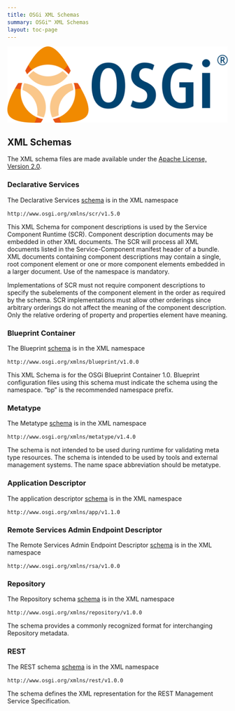 ```yaml
---
title: OSGi XML Schemas
summary: OSGi™ XML Schemas
layout: toc-page
---
```


![Image of OSGi Logo](/img/OSGi_WG.png)

## XML Schemas

The XML schema files are made available under the [Apache License, Version 2.0](https://opensource.org/licenses/Apache-2.0).

### Declarative Services

The Declarative Services [schema](scr/v1.5.0/scr.xsd) is in the XML namespace

```
http://www.osgi.org/xmlns/scr/v1.5.0
```

This XML Schema for component descriptions is used by the Service Component Runtime (SCR). Component description documents may be embedded in other XML documents. The SCR will process all XML documents listed in the Service-Component manifest header of a bundle. XML documents containing component descriptions may contain a single, root component element or one or more component elements embedded in a larger document. Use of the namespace is mandatory.

Implementations of SCR must not require component descriptions to specify the subelements of the component element in the order as required by the schema. SCR implementations must allow other orderings since arbitrary orderings do not affect the meaning of the component description. Only the relative ordering of property and properties element have meaning.

### Blueprint Container

The Blueprint [schema](blueprint/v1.0.0/blueprint.xsd) is in the XML namespace

```
http://www.osgi.org/xmlns/blueprint/v1.0.0
```

This XML Schema is for the OSGi Blueprint Container 1.0. Blueprint configuration files using this schema must indicate the schema using the namespace. “bp” is the recommended namespace prefix.

### Metatype

The Metatype [schema](metatype/v1.4.0/metatype.xsd) is in the XML namespace

```
http://www.osgi.org/xmlns/metatype/v1.4.0
```

The schema is not intended to be used during runtime for validating meta type resources. The schema is intended to be used by tools and external management systems. The name space abbreviation should be metatype.

### Application Descriptor

The application descriptor [schema](app/v1.1.0/app.xsd) is in the XML namespace

```
http://www.osgi.org/xmlns/app/v1.1.0
```

### Remote Services Admin Endpoint Descriptor

The Remote Services Admin Endpoint Descriptor [schema](rsa/v1.0.0/rsa.xsd) is in the XML namespace

```
http://www.osgi.org/xmlns/rsa/v1.0.0
```

### Repository

The Repository schema [schema](repository/v1.0.0/repository.xsd) is in the XML namespace

```
http://www.osgi.org/xmlns/repository/v1.0.0
```

The schema provides a commonly recognized format for interchanging Repository metadata.

### REST

The REST schema [schema](rest/v1.0.0/rest.xsd) is in the XML namespace

```
http://www.osgi.org/xmlns/rest/v1.0.0
```

The schema defines the XML representation for the REST Management Service Specification.
